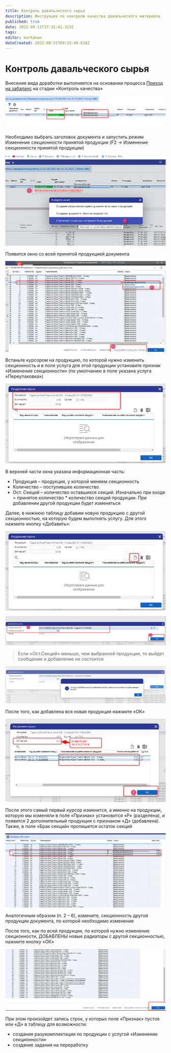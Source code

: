 ```yaml
---
title: Контроль давальческого сырья
description: Инструкция по контролю качества давальческого материала
published: true
date: 2022-09-11T17:31:41.313Z
tags: 
editor: markdown
dateCreated: 2022-08-31T09:15:40.634Z
---
```


# Контроль давальческого сырья

Внесение вида доработки выполняется на основании процесса [Приход на забаланс](../../uchet/postuplenie-tovarov-i-uslug/prikhod-na-zabalans.md) на стадии «Контроль качества»

![](<../../assets/unknown (27).png>)

Необходимо выбрать заголовок документа и запустить режим Изменение секционности принятой продукции (F2 -> Изменение секционности принятой продукции)

![](<../../assets/unknown (4).png>)

Появится окно со всей принятой продукцией документа

![](<../../assets/unknown (1).png>)

Встаньте курсором на продукцию, по которой нужно изменить секционность и в поле услуга для этой продукции установите признак «Изменение секционности» (по умолчанию в поле указана услуга «Переупаковка»)

![](<../../assets/unknown (12).png>)

В верхней части окна указана информационная часть:&#x20;

* Продукция – продукция, у которой меняем секционность
* Количество – поступившее количество
* Ост. Секций – количество оставшихся секций. Изначально при входе = принятое количество \* количество секций продукции. При добавлении другой продукции будет изменяться

Далее, в нижнюю таблицу добавим новую продукцию с другой секционностью, на которую будем выполнять услугу. Для этого нажмите кнопку «Добавить»:&#x20;

&#x20;

![](<../../assets/unknown (35).png>)

![](<../../assets/unknown (19).png>)

>Если «Ост.Секций» меньше, чем выбранной продукции, то выйдет сообщение и добавление не состоится&#x20;

![](../../assets/unknown.png)

&#x20;После того, как добавлена вся новая продукция нажмите «ОК»&#x20;

![](<../../assets/unknown (29).png>)

&#x20;После этого самый первый курсор изменится, а именно на продукции, которую мы изменяли в поле «Признак» установится «Р» (разделена), и появится 2 дополнительный продукции с признаком «Д» (добавлена). Также, в поле «Брак секций» пропишется остаток секций&#x20;

![](<../../assets/unknown (6).png>)

&#x20;Аналогичным образом (п. 2 – 6), измените, секционность  другой продукции документа, по которой необходимо изменение

После того, как по всей продукции, по которой нужно изменение секционности, ДОБАВЛЕНЫ новые радиаторы с другой секционностью, нажмите кнопку «ОК»&#x20;

![](<../../assets/unknown (22).png>)

При этом произойдет запись строк, у которых поле «Признак» пустое или «Д» в таблицу для возможности: &#x20;

* создания разукомплектации по продукции с услугой «Изменение секционности»
* создание задания на переработку
